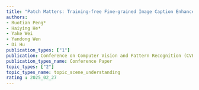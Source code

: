 ```yaml
---  
title: "Patch Matters: Training-free Fine-grained Image Caption Enhancement via Local Perception"  
authors:  
- Ruotian Peng*
- Haiying He*
- Yake Wei
- Yandong Wen
- Di Hu
publication_types: ["1"]  
publication: Conference on Computer Vision and Pattern Recognition (CVPR) 2025   
publication_types_name: Conference Paper  
topic_types: ["2"]
topic_types_name: topic_scene_understanding
rating : 2025_02_27
---  
```

